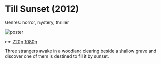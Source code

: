 # Till Sunset (2012)

Genres: horror, mystery, thriller

![poster](http://image.tmdb.org/t/p/w500/2wIlaNwUPx5C8d3C7ZuB5lQ66T.jpg)

en:
  [720p](magnet:?xt=urn:btih:8FF5F009983B36FC6FAD313F6AB28327D48599EE&tr=udp://glotorrents.pw:6969/announce&tr=udp://tracker.opentrackr.org:1337/announce&tr=udp://torrent.gresille.org:80/announce&tr=udp://tracker.openbittorrent.com:80&tr=udp://tracker.coppersurfer.tk:6969&tr=udp://tracker.leechers-paradise.org:6969&tr=udp://p4p.arenabg.ch:1337&tr=udp://tracker.internetwarriors.net:1337)
  [1080p](magnet:?xt=urn:btih:C02466359E8DD16C753CE8EEE1090BF846925E8F&tr=udp://glotorrents.pw:6969/announce&tr=udp://tracker.opentrackr.org:1337/announce&tr=udp://torrent.gresille.org:80/announce&tr=udp://tracker.openbittorrent.com:80&tr=udp://tracker.coppersurfer.tk:6969&tr=udp://tracker.leechers-paradise.org:6969&tr=udp://p4p.arenabg.ch:1337&tr=udp://tracker.internetwarriors.net:1337)
  


Three strangers awake in a woodland clearing beside a shallow grave and discover one of them is destined to fill it by sunset.